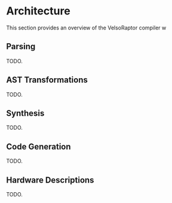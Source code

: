 # Architecture

This section provides an overview of the VelsoRaptor compiler w

## Parsing

TODO.
## AST Transformations

TODO.
## Synthesis

TODO.
## Code Generation

TODO.
## Hardware Descriptions

TODO.